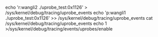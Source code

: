 echo 'r:wangli2 ./uprobe_test:0x1126' > /sys/kernel/debug/tracing/uprobe_events
echo 'p:wangli1 ./uprobe_test:0x1126' >> /sys/kernel/debug/tracing/uprobe_events
cat /sys/kernel/debug/tracing/uprobe_events
echo 1 >/sys/kernel/debug/tracing/events/uprobes/enable